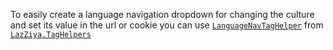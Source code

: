To easily create a language navigation dropdown for changing the culture and set its value in the url or cookie you can use [`LanguageNavTagHelper`][1] from [`LazZiya.TagHelpers`][2]

[1]:https://github.com/LazZiya/TagHelpers/wiki/LanguageNav-TagHelper-Setup
[2]:https://github.com/LazZiya/TagHelpers
